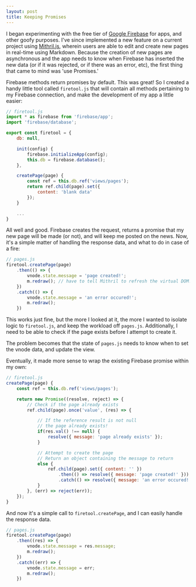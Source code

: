 ```yaml
---
layout: post
title: Keeping Promises
---
```


I began experimenting with the free tier of [Google Firebase](https://firebase.google.com/) for apps, and other goofy purposes. I've since implemented a new feature on a current project using [Mithril.js](https://mithril.js.org), wherein users are able to edit and create new pages in real-time using Markdown. Because the creation of new pages are asynchronous and the app needs to know when Firebase has inserted the new data (or if it was rejected, or if there was an error, etc), the first thing that came to mind was 'use Promises.' 

Firebase methods return promises by default. This was great! So I created a handy little tool called `firetool.js` that will contain all methods pertaining to my Firebase connection, and make the development of my app a little easier:

```javascript
// firetool.js
import * as firebase from 'firebase/app';
import 'firebase/database';

export const firetool = {
    db: null,

    init(config) {
        firebase.initializeApp(config);
        this.db = firebase.database();
    },

    createPage(page) {
        const ref = this.db.ref('views/pages');
        return ref.child(page).set({
            content: 'blank data'
        });
    }

    ...
}
```
All well and good. Firebase creates the request, returns a promise that my new page will be made (or not), and will keep me posted on the news. Now, it's a simple matter of handling the response data, and what to do in case of a fire:

```javascript
// pages.js
firetool.createPage(page)
	.then(() => {
		vnode.state.message = 'page created!';
		m.redraw(); // have to tell Mithril to refresh the virtual DOM!
	})
	.catch(() => {
		vnode.state.message = 'an error occured!';
		m.redraw();
	})
```

This works just fine, but the more I looked at it, the more I wanted to isolate logic to `firetool.js`, and keep the workload off `pages.js`. Additionally, I need to be able to check if the page exists before I attempt to create it.

The problem becomes that the state of `pages.js` needs to know when to set the vnode data, and update the view.

Eventually, it made more sense to wrap the existing Firebase promise within my own:

```javascript
// firetool.js
createPage(page) {
    const ref = this.db.ref('views/pages');

    return new Promise((resolve, reject) => {
    	// Check if the page already exists
        ref.child(page).once('value', (res) => {

        	// If the reference result is not null
        	// the page already exists!
            if(res.val() !== null) {
                resolve({ message: 'page already exists' });
			} 

			// Attempt to create the page
			// Return an object containing the message to return
			else {
                ref.child(page).set({ content: '' })
                    .then(() => resolve({ message: 'page created!' }))
                    .catch(() => resolve({ message: 'an error occured!' }));
            }
        }, (err) => reject(err));
    });
}
```

And now it's a simple call to `firetool.createPage`, and I can easily handle the response data.

```javascript
// pages.js
firetool.createPage(page)
	.then((res) => {
		vnode.state.message = res.message;
		m.redraw();
	})
	.catch((err) => {
		vnode.state.message = err;
		m.redraw();
	})
```


